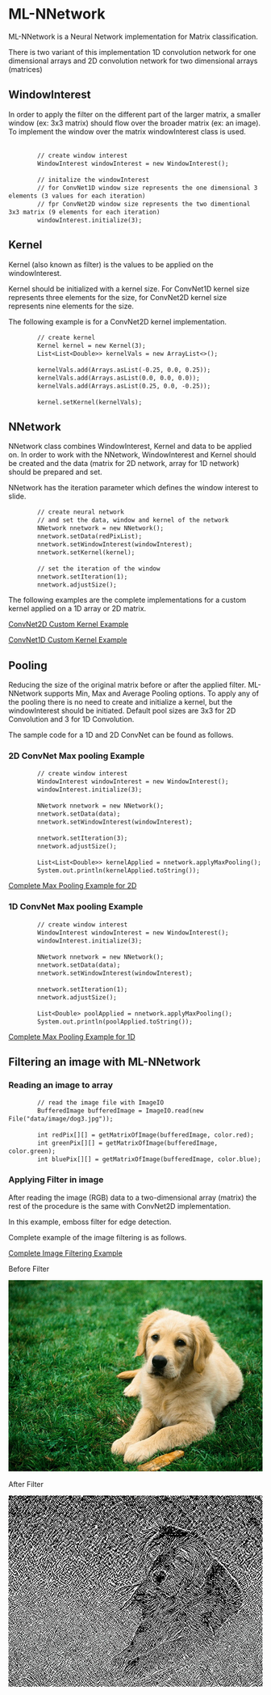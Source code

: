 # ML-NNetwork

ML-NNetwork is a Neural Network implementation for Matrix classification. 

There is two variant of this implementation 1D convolution network for one dimensional arrays and 2D convolution network for two dimensional arrays (matrices)

## WindowInterest

In order to apply the filter on the different part of the larger matrix, a smaller window (ex: 3x3 matrix) should flow over the broader matrix (ex: an image). To implement the window over the matrix windowInterest class is used. 

```declarative

        // create window interest
        WindowInterest windowInterest = new WindowInterest();
        
        // initalize the windowInterest
        // for ConvNet1D window size represents the one dimensional 3 elements (3 values for each iteration)
        // fpr ConvNet2D window size represents the two dimentional 3x3 matrix (9 elements for each iteration)
        windowInterest.initialize(3);
```

## Kernel

Kernel (also known as filter) is the values to be applied on the windowInterest. 

Kernel should be initialized with a kernel size. For ConvNet1D kernel size represents three elements for the size, for ConvNet2D kernel size represents nine elements for the size. 

The following example is for a ConvNet2D kernel implementation. 

```declarative
        // create kernel
        Kernel kernel = new Kernel(3);
        List<List<Double>> kernelVals = new ArrayList<>();

        kernelVals.add(Arrays.asList(-0.25, 0.0, 0.25));
        kernelVals.add(Arrays.asList(0.0, 0.0, 0.0));
        kernelVals.add(Arrays.asList(0.25, 0.0, -0.25));

        kernel.setKernel(kernelVals);
```

## NNetwork 

NNetwork class combines WindowInterest, Kernel and data to be applied on. In order to work with the NNetwork, WindowInterest and Kernel should be created and the data (matrix for 2D network, array for 1D network) should be prepared and set. 

NNetwork has the iteration parameter which defines the window interest to slide.  

```declarative
        // create neural network
        // and set the data, window and kernel of the network
        NNetwork nnetwork = new NNetwork();
        nnetwork.setData(redPixList);
        nnetwork.setWindowInterest(windowInterest);
        nnetwork.setKernel(kernel);

        // set the iteration of the window
        nnetwork.setIteration(1);
        nnetwork.adjustSize();
```

The following examples are the complete implementations for a custom kernel applied on a 1D array or 2D matrix. 

[ConvNet2D Custom Kernel Example](https://github.com/ergemp/ML-NNetwork/blob/main/src/main/java/org/ergemp/ConvNet2D/examples/ConvNet2DKernelExample.java)

[ConvNet1D Custom Kernel Example](https://github.com/ergemp/ML-NNetwork/blob/main/src/main/java/org/ergemp/ConvNet1D/examples/ConvNet1DKernelExample.java)

## Pooling

Reducing the size of the original matrix before or after the applied filter. ML-NNetwork supports Min, Max and Average Pooling options. To apply any of the pooling there is no need to create and initialize a kernel, but the windowInterest should be initiated. Default pool sizes are 3x3 for 2D Convolution and 3 for 1D Convolution. 

The sample code for a 1D and 2D ConvNet can be found as follows. 

### 2D ConvNet Max pooling Example
```declarative
        // create window interest
        WindowInterest windowInterest = new WindowInterest();
        windowInterest.initialize(3);

        NNetwork nnetwork = new NNetwork();
        nnetwork.setData(data);
        nnetwork.setWindowInterest(windowInterest);

        nnetwork.setIteration(3);
        nnetwork.adjustSize();

        List<List<Double>> kernelApplied = nnetwork.applyMaxPooling();
        System.out.println(kernelApplied.toString());
```
[Complete Max Pooling Example for 2D](https://github.com/ergemp/ML-NNetwork/blob/main/src/main/java/org/ergemp/ConvNet2D/examples/ConvNet2DMaxPoolingExample.java)


### 1D ConvNet Max pooling Example
```declarative
        // create window interest
        WindowInterest windowInterest = new WindowInterest();
        windowInterest.initialize(3);

        NNetwork nnetwork = new NNetwork();
        nnetwork.setData(data);
        nnetwork.setWindowInterest(windowInterest);

        nnetwork.setIteration(1);
        nnetwork.adjustSize();

        List<Double> poolApplied = nnetwork.applyMaxPooling();
        System.out.println(poolApplied.toString());
```
[Complete Max Pooling Example for 1D](https://github.com/ergemp/ML-NNetwork/blob/main/src/main/java/org/ergemp/ConvNet1D/examples/ConvNet1DMaxPoolingExample.java)


## Filtering an image with ML-NNetwork

### Reading an image to array

```declarative
        // read the image file with ImageIO
        BufferedImage bufferedImage = ImageIO.read(new File("data/image/dog3.jpg"));

        int redPix[][] = getMatrixOfImage(bufferedImage, color.red);
        int greenPix[][] = getMatrixOfImage(bufferedImage, color.green);
        int bluePix[][] = getMatrixOfImage(bufferedImage, color.blue);
```

### Applying Filter in image 

After reading the image (RGB) data to a two-dimensional array (matrix) the rest of the procedure is the same with ConvNet2D implementation. 

In this example, emboss filter for edge detection. 

Complete example of the image filtering is as follows. 

[Complete Image Filtering Example](https://github.com/ergemp/ML-NNetwork/blob/main/src/main/java/org/ergemp/ConvNet2DImageExample.java)

Before Filter

![image](data/image/dog3.jpg)

After Filter

![image](data/saved.png)
